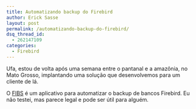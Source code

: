 ```yaml
---
title: Automatizando backup do Firebird
author: Erick Sasse
layout: post
permalink: /automatizando-backup-do-firebird/
dsq_thread_id:
  - 262147109
categories:
  - Firebird
---
```

Ufa, estou de volta ap&oacute;s uma semana entre o pantanal e a amaz&ocirc;nia, no Mato Grosso, implantando uma solu&ccedil;&atilde;o que desenvolvemos para um cliente de l&aacute;.

O [FIBS][1] &eacute; um aplicativo para automatizar o backup de bancos Firebird. Eu n&atilde;o testei, mas parece legal e pode ser &uacute;til para algu&eacute;m.

 [1]: http://www.talatdogan.com/fibs.htm